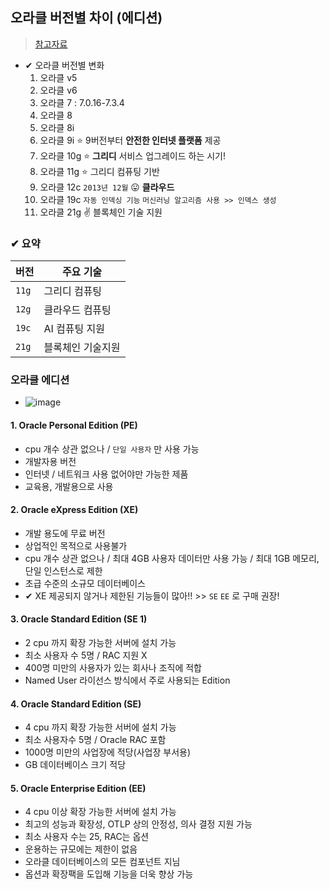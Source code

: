 ## 오라클 버전별 차이 (에디션)
> [참고자료](https://newsroom.koscom.co.kr/27479)
- ✔ 오라클 버전별 변화
  1. 오라클 v5
  2. 오라클 v6
  3. 오라클 7 : 7.0.16-7.3.4
  4. 오라클 8
  5. 오라클 8i
  6. 오라클 9i ⭐ 9버전부터 **안전한 인터넷 플랫폼** 제공
  7. 오라클 10g ⭐ **그리디** 서비스 업그레이드 하는 시기!
  8. 오라클 11g ⭐ 그리디 컴퓨팅 기반
  9. 오라클 12c `2013년 12월` 😛 **클라우드**
  10. 오라클 19c `자동 인덱싱 기능` `머신러닝 알고리즘 사용 >> 인덱스 생성`
  11. 오라클 21g ✌ 블록체인 기술 지원
### ✔ 요약
|버전|주요 기술|
|---|----|
|`11g`|그리디 컴퓨팅|
|`12g`|클라우드 컴퓨팅|
|`19c`|AI 컴퓨팅 지원|
|`21g`|블록체인 기술지원|


### 오라클 에디션
- ![image](https://user-images.githubusercontent.com/61215550/204701952-d988f7fc-3600-4a05-8feb-c2fd242513ff.png)
#### 1. Oracle Personal Edition (PE)
- cpu 개수 상관 없으나 / `단일 사용자` 만 사용 가능
- 개발자용 버전
- 인터넷 / 네트워크 사용 없어야만 가능한 제품
- 교육용, 개발용으로 사용
#### 2. Oracle eXpress Edition (XE)
- 개발 용도에 무료 버전
- 상업적인 목적으로 사용불가
- cpu 개수 상관 없으나 / 최대 4GB 사용자 데이터만 사용 가능 / 최대 1GB 메모리, 단일 인스턴스로 제한
- 초급 수준의 소규모 데이터베이스
- ✔ XE 제공되지 않거나 제한된 기능들이 많아!! >> `SE` `EE` 로 구매 권장!
#### 3. Oracle Standard Edition (SE 1)
- 2 cpu 까지 확장 가능한 서버에 설치 가능
- 최소 사용자 수 5명 / RAC 지원 X
- 400명 미만의 사용자가 있는 회사나 조직에 적합
- Named User 라이선스 방식에서 주로 사용되는 Edition
#### 4. Oracle Standard Edition (SE)
- 4 cpu 까지 확장 가능한 서버에 설치 가능
- 최소 사용자수 5명 / Oracle RAC 포함
- 1000명 미만의 사업장에 적당(사업장 부서용)
- GB 데이터베이스 크기 적당
#### 5. Oracle Enterprise Edition (EE)
- 4 cpu 이상 확장 가능한 서버에 설치 가능
- 최고의 성능과 확장성, OTLP 상의 안정성, 의사 결정 지원 가능
- 최소 사용자 수는 25, RAC는 옵션
- 운용하는 규모에는 제한이 없음
- 오라클 데이터베이스의 모든 컴포넌트 지님
- 옵션과 확장팩을 도입해 기능을 더욱 향상 가능
